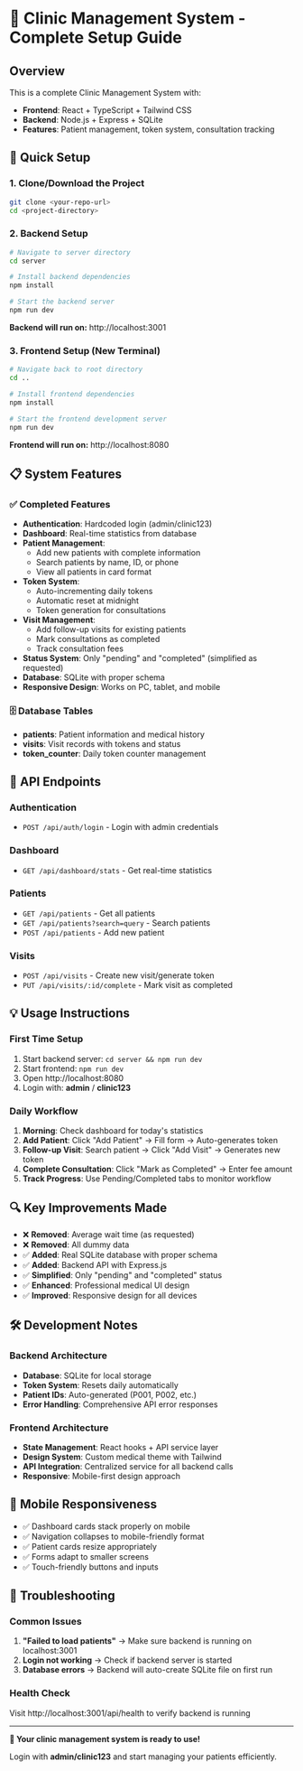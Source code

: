 # 🏥 Clinic Management System - Complete Setup Guide

## Overview
This is a complete Clinic Management System with:
- **Frontend**: React + TypeScript + Tailwind CSS
- **Backend**: Node.js + Express + SQLite
- **Features**: Patient management, token system, consultation tracking

## 🚀 Quick Setup

### 1. Clone/Download the Project
```bash
git clone <your-repo-url>
cd <project-directory>
```

### 2. Backend Setup
```bash
# Navigate to server directory
cd server

# Install backend dependencies
npm install

# Start the backend server
npm run dev
```
**Backend will run on:** http://localhost:3001

### 3. Frontend Setup (New Terminal)
```bash
# Navigate back to root directory
cd ..

# Install frontend dependencies  
npm install

# Start the frontend development server
npm run dev
```
**Frontend will run on:** http://localhost:8080

## 📋 System Features

### ✅ Completed Features
- **Authentication**: Hardcoded login (admin/clinic123)
- **Dashboard**: Real-time statistics from database
- **Patient Management**: 
  - Add new patients with complete information
  - Search patients by name, ID, or phone
  - View all patients in card format
- **Token System**: 
  - Auto-incrementing daily tokens
  - Automatic reset at midnight
  - Token generation for consultations
- **Visit Management**:
  - Add follow-up visits for existing patients
  - Mark consultations as completed
  - Track consultation fees
- **Status System**: Only "pending" and "completed" (simplified as requested)
- **Database**: SQLite with proper schema
- **Responsive Design**: Works on PC, tablet, and mobile

### 🗄️ Database Tables
- **patients**: Patient information and medical history
- **visits**: Visit records with tokens and status
- **token_counter**: Daily token counter management

## 🔧 API Endpoints

### Authentication
- `POST /api/auth/login` - Login with admin credentials

### Dashboard  
- `GET /api/dashboard/stats` - Get real-time statistics

### Patients
- `GET /api/patients` - Get all patients
- `GET /api/patients?search=query` - Search patients
- `POST /api/patients` - Add new patient

### Visits
- `POST /api/visits` - Create new visit/generate token
- `PUT /api/visits/:id/complete` - Mark visit as completed

## 💡 Usage Instructions

### First Time Setup
1. Start backend server: `cd server && npm run dev`
2. Start frontend: `npm run dev`
3. Open http://localhost:8080
4. Login with: **admin** / **clinic123**

### Daily Workflow
1. **Morning**: Check dashboard for today's statistics
2. **Add Patient**: Click "Add Patient" → Fill form → Auto-generates token
3. **Follow-up Visit**: Search patient → Click "Add Visit" → Generates new token
4. **Complete Consultation**: Click "Mark as Completed" → Enter fee amount
5. **Track Progress**: Use Pending/Completed tabs to monitor workflow

## 🔍 Key Improvements Made
- ❌ **Removed**: Average wait time (as requested)
- ❌ **Removed**: All dummy data
- ✅ **Added**: Real SQLite database with proper schema
- ✅ **Added**: Backend API with Express.js
- ✅ **Simplified**: Only "pending" and "completed" status
- ✅ **Enhanced**: Professional medical UI design
- ✅ **Improved**: Responsive design for all devices

## 🛠️ Development Notes

### Backend Architecture
- **Database**: SQLite for local storage
- **Token System**: Resets daily automatically
- **Patient IDs**: Auto-generated (P001, P002, etc.)
- **Error Handling**: Comprehensive API error responses

### Frontend Architecture  
- **State Management**: React hooks + API service layer
- **Design System**: Custom medical theme with Tailwind
- **API Integration**: Centralized service for all backend calls
- **Responsive**: Mobile-first design approach

## 📱 Mobile Responsiveness
- ✅ Dashboard cards stack properly on mobile
- ✅ Navigation collapses to mobile-friendly format
- ✅ Patient cards resize appropriately
- ✅ Forms adapt to smaller screens
- ✅ Touch-friendly buttons and inputs

## 🚨 Troubleshooting

### Common Issues
1. **"Failed to load patients"** → Make sure backend is running on localhost:3001
2. **Login not working** → Check if backend server is started
3. **Database errors** → Backend will auto-create SQLite file on first run

### Health Check
Visit http://localhost:3001/api/health to verify backend is running

---

**🎉 Your clinic management system is ready to use!**

Login with **admin/clinic123** and start managing your patients efficiently.
